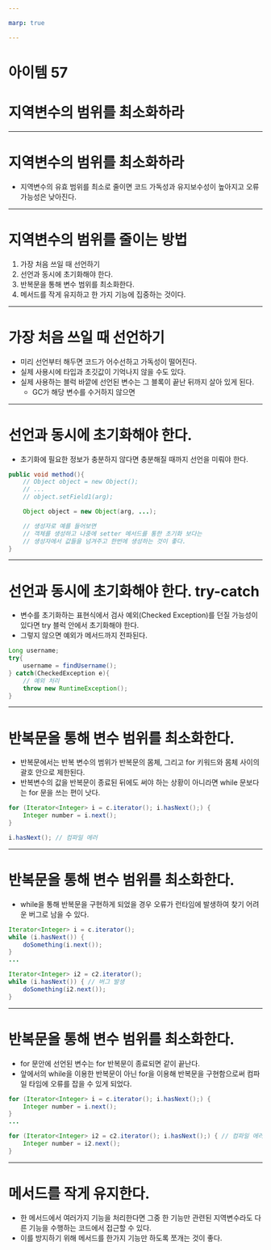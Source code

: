 ```yaml
---

marp: true

---
```


# 아이템 57
# 지역변수의 범위를 최소화하라

---

# 지역변수의 범위를 최소화하라

* 지역변수의 유효 범위를 최소로 줄이면 코드 가독성과 유지보수성이 높아지고 오류 가능성은 낮아진다.

---

# 지역변수의 범위를 줄이는 방법

1. 가장 처음 쓰일 때 선언하기
2. 선언과 동시에 초기화해야 한다.
3. 반복문을 통해 변수 범위를 최소화한다.
4. 메서드를 작게 유지하고 한 가지 기능에 집중하는 것이다.

---

# 가장 처음 쓰일 때 선언하기

* 미리 선언부터 해두면 코드가 어수선하고 가독성이 떨어진다.
* 실제 사용시에 타입과 초깃값이 기억나지 않을 수도 있다.
* 실제 사용하는 블럭 바깥에 선언된 변수는 그 블록이 끝난 뒤까지 살아 있게 된다.
    * GC가 해당 변수를 수거하지 않으면


---

# 선언과 동시에 초기화해야 한다.

* 초기화에 필요한 정보가 충분하지 않다면 충분해질 때까지 선언을 미뤄야 한다.

~~~java
public void method(){
    // Object object = new Object();
    // ...
    // object.setField1(arg);

    Object object = new Object(arg, ...);

    // 생성자로 예를 들어보면 
    // 객체를 생성하고 나중에 setter 메서드를 통한 초기화 보다는
    // 생성자에서 값들을 넘겨주고 한번에 생성하는 것이 좋다.
}
~~~

---

# 선언과 동시에 초기화해야 한다. try-catch

* 변수를 초기화하는 표현식에서 검사 예외(Checked Exception)를 던질 가능성이 있다면 try 블럭 안에서 초기화해야 한다.
* 그렇지 않으면 예외가 메서드까지 전파된다.

~~~java
Long username;
try{
    username = findUsername();
} catch(CheckedException e){
    // 예외 처리
    throw new RuntimeException();
}
~~~

---

# 반복문을 통해 변수 범위를 최소화한다.

* 반복문에서는 반복 변수의 범위가 반복문의 몸체, 그리고 for 키워드와 몸체 사이의 괄호 안으로 제한된다.
* 반복변수의 값을 반복문이 종료된 뒤에도 써야 하는 상황이 아니라면 while 문보다는 for 문을 쓰는 편이 낫다.

~~~java
for (Iterator<Integer> i = c.iterator(); i.hasNext();) {
	Integer number = i.next();
}

i.hasNext(); // 컴파일 에러
~~~

---

# 반복문을 통해 변수 범위를 최소화한다.

* while을 통해 반복문을 구현하게 되었을 경우 오류가 런타임에 발생하여 찾기 어려운 버그로 남을 수 있다.

~~~java
Iterator<Integer> i = c.iterator();
while (i.hasNext()) {
	doSomething(i.next());
}
...

Iterator<Integer> i2 = c2.iterator();
while (i.hasNext()) { // 버그 발생
	doSomething(i2.next());
}
~~~

---

# 반복문을 통해 변수 범위를 최소화한다.

* for 문안에 선언된 변수는 for 반복문이 종료되면 같이 끝난다.
* 앞에서의 while을 이용한 반복문이 아닌 for을 이용해 반복문을 구현함으로써 컴파일 타임에 오류를 잡을 수 있게 되었다.

~~~java
for (Iterator<Integer> i = c.iterator(); i.hasNext();) {
	Integer number = i.next();
}
...

for (Iterator<Integer> i2 = c2.iterator(); i.hasNext();) { // 컴파일 에러   
	Integer number = i2.next();
}
~~~

---

# 메서드를 작게 유지한다.

* 한 메서드에서 여러가지 기능을 처리한다면 그중 한 기능만 관련된 지역변수라도 다른 기능을 수행하는 코드에서 접근할 수 있다.
* 이를 방지하기 위해 메서드를 한가지 기능만 하도록 쪼개는 것이 좋다.

